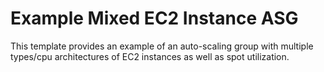 # Example Mixed EC2 Instance ASG

This template provides an example of an auto-scaling group with multiple types/cpu architectures of EC2 instances as well as spot utilization.
